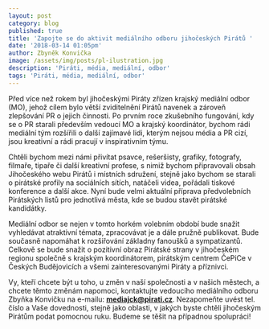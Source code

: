 ```yaml
---
layout: post
category: blog
published: true
title: 'Zapojte se do aktivit mediálního odboru jihočeských Pirátů '
date: '2018-03-14 01:05pm'
author: Zbyněk Konvička
image: /assets/img/posts/pl-ilustration.jpg
description: 'Piráti, média, mediální, odbor'
tags: 'Piráti, média, mediální, odbor'
---
```

Před více než rokem byl jihočeskými Piráty zřízen krajský mediální odbor (MO), jehož cílem bylo větší zviditelnění Pirátů navenek a zároveň zlepšování PR o jejich činnosti. Po prvním roce zkušebního fungování, kdy se o PR starali především vedoucí MO a krajský koordinátor, bychom rádi mediální tým rozšířili o další zajímavé lidi, kterým nejsou média a PR cizí, jsou kreativní a rádi pracují v inspirativním týmu.

Chtěli bychom mezi námi přivítat psavce, rešeršisty, grafiky, fotografy, filmaře, tipaře či další kreativní profese, s nimiž bychom připravovali obsah Jihočeského webu Pirátů i místních sdružení, stejně jako bychom se starali o pirátské profily na sociálních sítích, natáčeli videa, pořádali tiskové konference a další akce. Nyní bude velmi aktuální příprava předvolebních Pirátských listů pro jednotlivá města, kde se budou stavět pirátské kandidátky.

Mediální odbor se nejen v tomto horkém volebním období bude snažit vyhledávat atraktivní témata, zpracovávat je a dále pružně publikovat. Bude současně napomáhat k rozšiřování základny fanoušků a sympatizantů. Celkově se bude snažit o pozitivní obraz Pirátské strany v jihočeském regionu společně s krajským koordinátorem, pirátským centrem ČePiCe v Českých Budějovicích a všemi zainteresovanými Piráty a příznivci.

Vy, kteří chcete být u toho, u změn v naší společnosti a v našich městech, a chcete těmto změnám napomoci, kontaktujte vedoucího mediálního odboru Zbyňka Konvičku na e-mailu: [**mediajck@pirati.cz**](mediajck@pirati.cz). Nezapomeňte uvést tel. číslo a Vaše dovednosti, stejně jako oblasti, v jakých byste chtěli jihočeským Pirátům podat pomocnou ruku. Budeme se těšit na případnou spolupráci!
